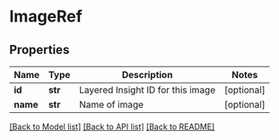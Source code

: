 # ImageRef

## Properties
Name | Type | Description | Notes
------------ | ------------- | ------------- | -------------
**id** | **str** | Layered Insight ID for this image | [optional] 
**name** | **str** | Name of image | [optional] 

[[Back to Model list]](../README.md#documentation-for-models) [[Back to API list]](../README.md#documentation-for-api-endpoints) [[Back to README]](../README.md)


